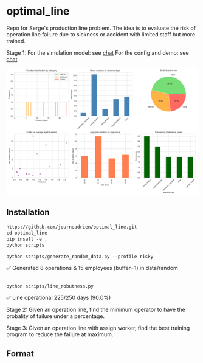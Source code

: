 # optimal_line

Repo for Serge's production line problem. The idea is to evaluate the risk of operation line failure due to sickness or accident with limited staff but more trained.



Stage 1:
For the simulation model: see [chat](https://poe.com/s/S8Oc1si01knpwlOyjmJv)
For the config and demo: see [chat](https://poe.com/s/LvXLxCDHQhLU8moXt5pg)


![alt text](images/random.png)

## Installation

```
https://github.com/journeadrien/optimal_line.git
cd optimal_line
pip insall -e .
python scripts
```

```
python scripts/generate_random_data.py --profile risky
```

✅  Generated 8 operations & 15 employees (buffer=1) in data/random
```

python scripts/line_robutness.py 
```

✅  Line operational 225/250 days  (90.0%)








Stage 2:
Given an operation line, find the minimum operator to have the probality of failure under a percentage.

Stage 3:
Given an operation line with assign worker, find the best training program to reduce the failure at maximum.

## Format
